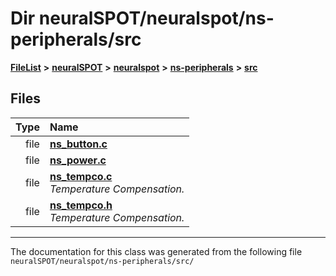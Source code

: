 

# Dir neuralSPOT/neuralspot/ns-peripherals/src



[**FileList**](files.md) **>** [**neuralSPOT**](dir_75594cce7c7773aa3cb253214bf56510.md) **>** [**neuralspot**](dir_b737d82f35ec218ac5a7ef4105db9c0e.md) **>** [**ns-peripherals**](dir_62cbd78784261bb0d09981988628a167.md) **>** [**src**](dir_cf9eff0d6bf97258df730d615fa0f132.md)












## Files

| Type | Name |
| ---: | :--- |
| file | [**ns\_button.c**](ns__button_8c.md) <br> |
| file | [**ns\_power.c**](ns__power_8c.md) <br> |
| file | [**ns\_tempco.c**](ns__tempco_8c.md) <br>_Temperature Compensation._  |
| file | [**ns\_tempco.h**](ns__tempco_8h.md) <br>_Temperature Compensation._  |



























































------------------------------
The documentation for this class was generated from the following file `neuralSPOT/neuralspot/ns-peripherals/src/`

